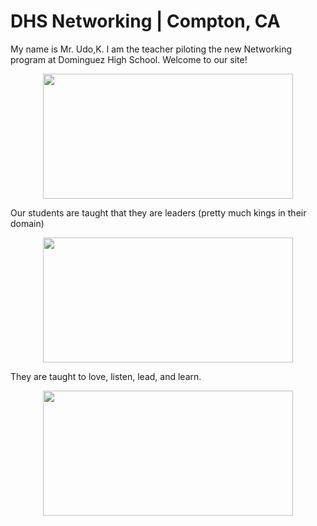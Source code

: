 # DHS Networking | Compton, CA

My name is Mr. Udo,K. I am the teacher piloting the new Networking program at Dominguez High School. Welcome to our site!

<p align="center">
  <img width="400" height="200" src="https://user-images.githubusercontent.com/90793073/227299174-08045597-06c6-46b6-aff7-0ebadf2f822e.png">
</p>


Our students are taught that they are leaders (pretty much kings in their domain)

<p align="center">
  <img width="400" height="200" src="https://user-images.githubusercontent.com/90793073/227299174-08045597-06c6-46b6-aff7-0ebadf2f822e.png](https://user-images.githubusercontent.com/90793073/228005905-cf9f8515-35a8-4f27-a7cc-c3009b40d69c.png">
</p>

They are taught to love, listen, lead, and learn.

<p align="center">
  <img width="400" height="200" src="[https://user-images.githubusercontent.com/90793073/227299174-08045597-06c6-46b6-aff7-0ebadf2f822e.png](https://user-images.githubusercontent.com/90793073/228006554-c0bcf30d-2f83-441a-9754-c1d6d0245f4a.png)">
</p>



